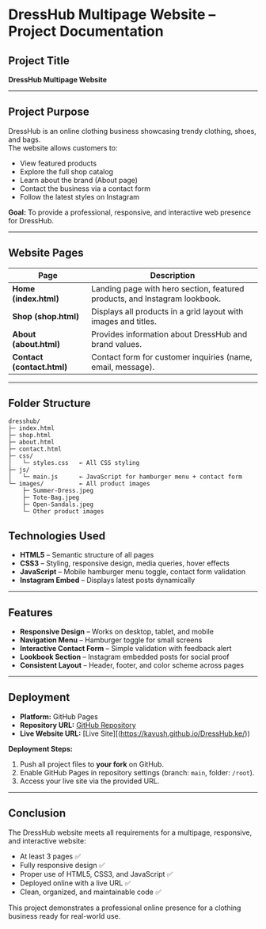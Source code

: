 # DressHub Multipage Website – Project Documentation

## Project Title
**DressHub Multipage Website**

---

## Project Purpose
DressHub is an online clothing business showcasing trendy clothing, shoes, and bags.  
The website allows customers to:

- View featured products  
- Explore the full shop catalog  
- Learn about the brand (About page)  
- Contact the business via a contact form  
- Follow the latest styles on Instagram  

**Goal:** To provide a professional, responsive, and interactive web presence for DressHub.  

---

## Website Pages
| Page | Description |
|------|-------------|
| **Home (index.html)** | Landing page with hero section, featured products, and Instagram lookbook. |
| **Shop (shop.html)** | Displays all products in a grid layout with images and titles. |
| **About (about.html)** | Provides information about DressHub and brand values. |
| **Contact (contact.html)** | Contact form for customer inquiries (name, email, message). |

---

## Folder Structure
```
dresshub/
├─ index.html
├─ shop.html
├─ about.html
├─ contact.html
├─ css/
│   └─ styles.css   ← All CSS styling
├─ js/
│   └─ main.js      ← JavaScript for hamburger menu + contact form
└─ images/          ← All product images
    ├─ Summer-Dress.jpeg
    ├─ Tote-Bag.jpeg
    ├─ Open-Sandals.jpeg
    └─ Other product images
```




## Technologies Used
- **HTML5** – Semantic structure of all pages  
- **CSS3** – Styling, responsive design, media queries, hover effects  
- **JavaScript** – Mobile hamburger menu toggle, contact form validation  
- **Instagram Embed** – Displays latest posts dynamically  

---

## Features
- **Responsive Design** – Works on desktop, tablet, and mobile  
- **Navigation Menu** – Hamburger toggle for small screens  
- **Interactive Contact Form** – Simple validation with feedback alert  
- **Lookbook Section** – Instagram embedded posts for social proof  
- **Consistent Layout** – Header, footer, and color scheme across pages  

---

## Deployment
- **Platform:** GitHub Pages  
- **Repository URL:** [GitHub Repository](https://github.com/Kavush/plp-webtechnologies-classroom-july2025-july-2025-final-project-and-deployment-Final-Project-and-Depl)  
- **Live Website URL:** [Live Site][(https://kavush.github.io/DressHub.ke/))  

**Deployment Steps:**
1. Push all project files to **your fork** on GitHub.  
2. Enable GitHub Pages in repository settings (branch: `main`, folder: `/root`).  
3. Access your live site via the provided URL.  

---

## Conclusion
The DressHub website meets all requirements for a multipage, responsive, and interactive website:

- At least 3 pages ✅  
- Fully responsive design ✅  
- Proper use of HTML5, CSS3, and JavaScript ✅  
- Deployed online with a live URL ✅  
- Clean, organized, and maintainable code ✅  

This project demonstrates a professional online presence for a clothing business ready for real-world use.
